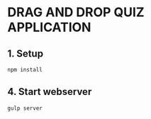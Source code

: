 # DRAG AND DROP QUIZ APPLICATION

## 1. Setup
```bash
npm install
```
## 4. Start webserver
```bash
gulp server
```
